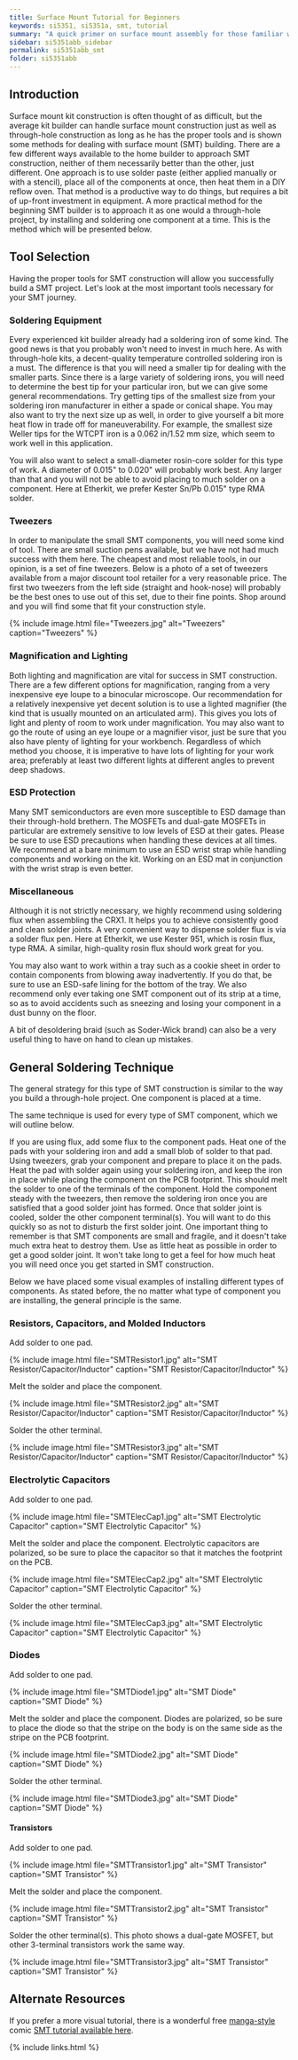 ```yaml
---
title: Surface Mount Tutorial for Beginners
keywords: si5351, si5351a, smt, tutorial
summary: "A quick primer on surface mount assembly for those familiar with through-hole assembly"
sidebar: si5351abb_sidebar
permalink: si5351abb_smt
folder: si5351abb
---
```


## Introduction

Surface mount kit construction is often thought of as difficult, but the average kit builder can handle surface mount construction just as well as through-hole construction as long as he has the proper tools and is shown some methods for dealing with surface mount (SMT) building. There are a few different ways available to the home builder to approach SMT construction, neither of them necessarily better than the other, just different. One approach is to use solder paste (either applied manually or with a stencil), place all of the components at once, then heat them in a DIY reflow oven. That method is a productive way to do things, but requires a bit of up-front investment in equipment. A more practical method for the beginning SMT builder is to approach it as one would a through-hole project, by installing and soldering one component at a time. This is the method which will be presented below.

## Tool Selection

Having the proper tools for SMT construction will allow you successfully build a SMT project. Let's look at the most important tools necessary for your SMT journey.

### Soldering Equipment

Every experienced kit builder already had a soldering iron of some kind. The good news is that you probably won't need to invest in much here. As with through-hole kits, a decent-quality temperature controlled soldering iron is a must. The difference is that you will need a smaller tip for dealing with the smaller parts. Since there is a large variety of soldering irons, you will need to determine the best tip for your particular iron, but we can give some general recommendations. Try getting tips of the smallest size from your soldering iron manufacturer in either a spade or conical shape. You may also want to try the next size up as well, in order to give yourself a bit more heat flow in trade off for maneuverability. For example, the smallest size Weller tips for the WTCPT iron is a 0.062 in/1.52 mm size, which seem to work well in this application.

You will also want to select a small-diameter rosin-core solder for this type of work. A diameter of 0.015" to 0.020" will probably work best. Any larger than that and you will not be able to avoid placing to much solder on a component. Here at Etherkit, we prefer Kester Sn/Pb 0.015" type RMA solder.

### Tweezers

In order to manipulate the small SMT components, you will need some kind of tool. There are small suction pens available, but we have not had much success with them here. The cheapest and most reliable tools, in our opinion, is a set of fine tweezers. Below is a photo of a set of tweezers available from a major discount tool retailer for a very reasonable price. The first two tweezers from the left side (straight and hook-nose) will probably be the best ones to use out of this set, due to their fine points. Shop around and you will find some that fit your construction style.

{% include image.html file="Tweezers.jpg" alt="Tweezers" caption="Tweezers" %}

### Magnification and Lighting

Both lighting and magnification are vital for success in SMT construction. There are a few different options for magnification, ranging from a very inexpensive eye loupe to a binocular microscope. Our recommendation for a relatively inexpensive yet decent solution is to use a lighted magnifier (the kind that is usually mounted on an articulated arm). This gives you lots of light and plenty of room to work under magnification. You may also want to go the route of using an eye loupe or a magnifier visor, just be sure that you also have plenty of lighting for your workbench. Regardless of which method you choose, it is imperative to have lots of lighting for your work area; preferably at least two different lights at different angles to prevent deep shadows.

### ESD Protection

Many SMT semiconductors are even more susceptible to ESD damage than their through-hold brethern. The MOSFETs and dual-gate MOSFETs in particular are extremely sensitive to low levels of ESD at their gates. Please be sure to use ESD precautions when handling these devices at all times. We recommend at a bare minimum to use an ESD wrist strap while handling components and working on the kit. Working on an ESD mat in conjunction with the wrist strap is even better.

### Miscellaneous

Although it is not strictly necessary, we highly recommend using soldering flux when assembling the CRX1. It helps you to achieve consistently good and clean solder joints. A very convenient way to dispense solder flux is via a solder flux pen. Here at Etherkit, we use Kester 951, which is rosin flux, type RMA. A similar, high-quality rosin flux should work great for you.

You may also want to work within a tray such as a cookie sheet in order to contain components from blowing away inadvertently. If you do that, be sure to use an ESD-safe lining for the bottom of the tray. We also recommend only ever taking one SMT component out of its strip at a time, so as to avoid accidents such as sneezing and losing your component in a dust bunny on the floor.

A bit of desoldering braid (such as Soder-Wick brand) can also be a very useful thing to have on hand to clean up mistakes.

## General Soldering Technique

The general strategy for this type of SMT construction is similar to the way you build a through-hole project. One component is placed at a time.

The same technique is used for every type of SMT component, which we will outline below.

If you are using flux, add some flux to the component pads.
Heat one of the pads with your soldering iron and add a small blob of solder to that pad.
Using tweezers, grab your component and prepare to place it on the pads.
Heat the pad with solder again using your soldering iron, and keep the iron in place while placing the component on the PCB footprint. This should melt the solder to one of the terminals of the component.
Hold the component steady with the tweezers, then remove the soldering iron once you are satisfied that a good solder joint has formed.
Once that solder joint is cooled, solder the other component terminal(s). You will want to do this quickly so as not to disturb the first solder joint.
One important thing to remember is that SMT components are small and fragile, and it doesn't take much extra heat to destroy them. Use as little heat as possible in order to get a good solder joint. It won't take long to get a feel for how much heat you will need once you get started in SMT construction.

Below we have placed some visual examples of installing different types of components. As stated before, the no matter what type of component you are installing, the general principle is the same.

### Resistors, Capacitors, and Molded Inductors

Add solder to one pad.

{% include image.html file="SMTResistor1.jpg" alt="SMT Resistor/Capacitor/Inductor" caption="SMT Resistor/Capacitor/Inductor" %}

Melt the solder and place the component.

{% include image.html file="SMTResistor2.jpg" alt="SMT Resistor/Capacitor/Inductor" caption="SMT Resistor/Capacitor/Inductor" %}

Solder the other terminal.

{% include image.html file="SMTResistor3.jpg" alt="SMT Resistor/Capacitor/Inductor" caption="SMT Resistor/Capacitor/Inductor" %}

### Electrolytic Capacitors

Add solder to one pad.

{% include image.html file="SMTElecCap1.jpg" alt="SMT Electrolytic Capacitor" caption="SMT Electrolytic Capacitor" %}

Melt the solder and place the component. Electrolytic capacitors are polarized, so be sure to place the capacitor so that it matches the footprint on the PCB.

{% include image.html file="SMTElecCap2.jpg" alt="SMT Electrolytic Capacitor" caption="SMT Electrolytic Capacitor" %}

Solder the other terminal.

{% include image.html file="SMTElecCap3.jpg" alt="SMT Electrolytic Capacitor" caption="SMT Electrolytic Capacitor" %}

### Diodes

Add solder to one pad.

{% include image.html file="SMTDiode1.jpg" alt="SMT Diode" caption="SMT Diode" %}

Melt the solder and place the component. Diodes are polarized, so be sure to place the diode so that the stripe on the body is on the same side as the stripe on the PCB footprint.

{% include image.html file="SMTDiode2.jpg" alt="SMT Diode" caption="SMT Diode" %}

Solder the other terminal.

{% include image.html file="SMTDiode3.jpg" alt="SMT Diode" caption="SMT Diode" %}

#### Transistors

Add solder to one pad.

{% include image.html file="SMTTransistor1.jpg" alt="SMT Transistor" caption="SMT Transistor" %}

Melt the solder and place the component.

{% include image.html file="SMTTransistor2.jpg" alt="SMT Transistor" caption="SMT Transistor" %}

Solder the other terminal(s). This photo shows a dual-gate MOSFET, but other 3-terminal transistors work the same way.

{% include image.html file="SMTTransistor3.jpg" alt="SMT Transistor" caption="SMT Transistor" %}

## Alternate Resources

If you prefer a more visual tutorial, there is a wonderful free [manga-style](http://en.wikipedia.org/wiki/Manga) comic [SMT tutorial available here](http://www.siliconfarmers.com/smtmanga/).

{% include links.html %}
